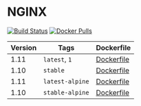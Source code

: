 NGINX
=================

[![Build Status](https://travis-ci.org/drupal-docker/nginx.svg?branch=master)](https://travis-ci.org/drupal-docker/nginx)
[![Docker Pulls](https://img.shields.io/docker/pulls/drupaldocker/nginx.svg?maxAge=2592000)](https://hub.docker.com/r/drupaldocker/nginx)

Version | Tags | Dockerfile
--- | --- | ---
1.11 | `latest`, `1` | [Dockerfile](https://github.com/drupal-docker/nginx/blob/master/mainline/Dockerfile)
1.10 | `stable` | [Dockerfile](https://github.com/drupal-docker/nginx/blob/master/stable/Dockerfile)
1.11 | `latest-alpine` | [Dockerfile](https://github.com/drupal-docker/nginx/blob/master/mainline-alpine/Dockerfile)
1.10 | `stable-alpine` | [Dockerfile](https://github.com/drupal-docker/nginx/blob/master/stable-alpine/Dockerfile)
